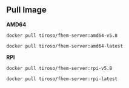 ## Pull Image
__AMD64__
```
docker pull tiroso/fhem-server:amd64-v5.8
```
```
docker pull tiroso/fhem-server:amd64-latest
```

__RPI__
```
docker pull tiroso/fhem-server:rpi-v5.8
```
```
docker pull tiroso/fhem-server:rpi-latest
```
